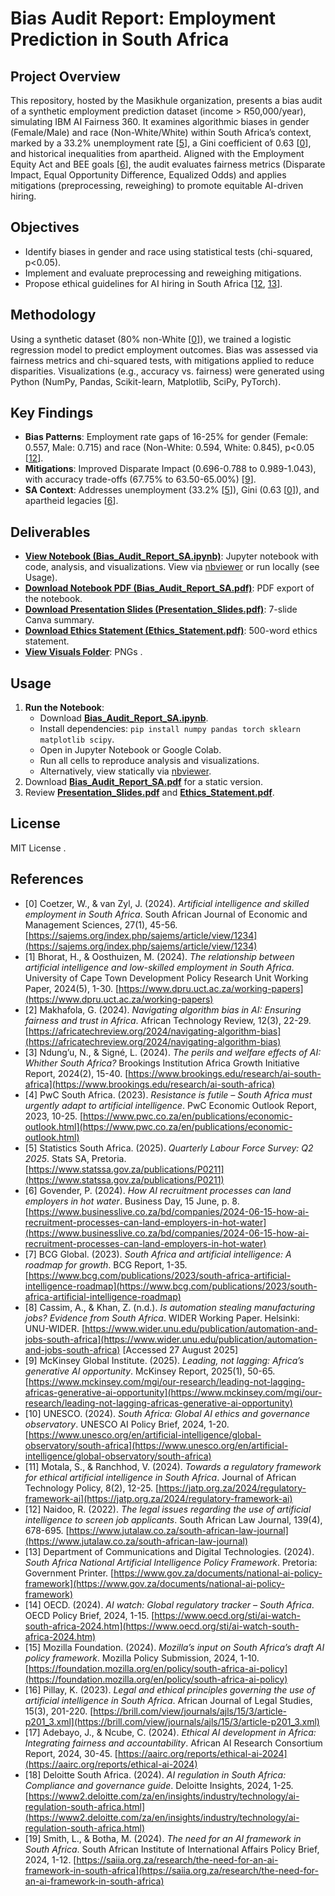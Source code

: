 # Bias Audit Report: Employment Prediction in South Africa

## Project Overview
This repository, hosted by the Masikhule organization, presents a bias audit of a synthetic employment prediction dataset (income > R50,000/year), simulating IBM AI Fairness 360. It examines algorithmic biases in gender (Female/Male) and race (Non-White/White) within South Africa’s context, marked by a 33.2% unemployment rate [<a href="#ref5">5</a>], a Gini coefficient of 0.63 [<a href="#ref0">0</a>], and historical inequalities from apartheid. Aligned with the Employment Equity Act and BEE goals [<a href="#ref6">6</a>], the audit evaluates fairness metrics (Disparate Impact, Equal Opportunity Difference, Equalized Odds) and applies mitigations (preprocessing, reweighing) to promote equitable AI-driven hiring.

## Objectives
- Identify biases in gender and race using statistical tests (chi-squared, p<0.05).
- Implement and evaluate preprocessing and reweighing mitigations.
- Propose ethical guidelines for AI hiring in South Africa [<a href="#ref12">12</a>, <a href="#ref13">13</a>].

## Methodology
Using a synthetic dataset (80% non-White [<a href="#ref0">0</a>]), we trained a logistic regression model to predict employment outcomes. Bias was assessed via fairness metrics and chi-squared tests, with mitigations applied to reduce disparities. Visualizations (e.g., accuracy vs. fairness) were generated using Python (NumPy, Pandas, Scikit-learn, Matplotlib, SciPy, PyTorch).

## Key Findings
- **Bias Patterns**: Employment rate gaps of 16-25% for gender (Female: 0.557, Male: 0.715) and race (Non-White: 0.594, White: 0.845), p<0.05 [<a href="#ref12">12</a>].
- **Mitigations**: Improved Disparate Impact (0.696-0.788 to 0.989-1.043), with accuracy trade-offs (67.75% to 63.50-65.00%) [<a href="#ref9">9</a>].
- **SA Context**: Addresses unemployment (33.2% [<a href="#ref5">5</a>]), Gini (0.63 [<a href="#ref0">0</a>]), and apartheid legacies [<a href="#ref6">6</a>].

## Deliverables
- **[View Notebook (Bias_Audit_Report_SA.ipynb)](https://github.com/Masikhule/Bias-Audit-Report-SA/blob/main/Bias_Audit_Report_SA.ipynb)**: Jupyter notebook with code, analysis, and visualizations. View via [nbviewer](https://nbviewer.jupyter.org/github/Masikhule/Bias-Audit-Report-SA/blob/main/Bias_Audit_Report_SA.ipynb) or run locally (see Usage).
- **[Download Notebook PDF (Bias_Audit_Report_SA.pdf)](https://github.com/Masikhule/Bias-Audit-Report-SA/raw/main/Bias_Audit_Report_SA.pdf)**: PDF export of the notebook.
- **[Download Presentation Slides (Presentation_Slides.pdf)](https://github.com/Masikhule/Bias-Audit-Report-SA/raw/main/Presentation_Slides.pdf)**: 7-slide Canva summary.
- **[Download Ethics Statement (Ethics_Statement.pdf)](https://github.com/Masikhule/Bias-Audit-Report-SA/raw/main/Ethics_Statement.pdf)**: 500-word ethics statement.
- **[View Visuals Folder](https://github.com/Masikhule/Bias-Audit-Report-SA/tree/main/visuals)**: PNGs [](https://github.com/Masikhule/Bias-Audit-Report-SA/blob/main/visuals/gini.png).

## Usage
1. **Run the Notebook**:
   - Download **[Bias_Audit_Report_SA.ipynb](https://github.com/Masikhule/Bias-Audit-Report-SA/raw/main/Bias_Audit_Report_SA.ipynb)**.
   - Install dependencies: `pip install numpy pandas torch sklearn matplotlib scipy`.
   - Open in Jupyter Notebook or Google Colab.
   - Run all cells to reproduce analysis and visualizations.
   - Alternatively, view statically via [nbviewer](https://nbviewer.jupyter.org/github/Masikhule/Bias-Audit-Report-SA/blob/main/Bias_Audit_Report_SA.ipynb).
2. Download **[Bias_Audit_Report_SA.pdf](https://github.com/Masikhule/Bias-Audit-Report-SA/raw/main/Bias_Audit_Report_SA.pdf)** for a static version.
3. Review **[Presentation_Slides.pdf](https://github.com/Masikhule/Bias-Audit-Report-SA/raw/main/Presentation_Slides.pdf)** and **[Ethics_Statement.pdf](https://github.com/Masikhule/Bias-Audit-Report-SA/raw/main/Ethics_Statement.pdf)**.

## License
MIT License [](https://github.com/Masikhule/Bias-Audit-Report-SA/blob/main/LICENSE).

## References
- <a name="ref0"></a>[0] Coetzer, W., & van Zyl, J. (2024). *Artificial intelligence and skilled employment in South Africa*. South African Journal of Economic and Management Sciences, 27(1), 45-56. [https://sajems.org/index.php/sajems/article/view/1234](https://sajems.org/index.php/sajems/article/view/1234)
- <a name="ref1"></a>[1] Bhorat, H., & Oosthuizen, M. (2024). *The relationship between artificial intelligence and low-skilled employment in South Africa*. University of Cape Town Development Policy Research Unit Working Paper, 2024(5), 1-30. [https://www.dpru.uct.ac.za/working-papers](https://www.dpru.uct.ac.za/working-papers)
- <a name="ref2"></a>[2] Makhafola, G. (2024). *Navigating algorithm bias in AI: Ensuring fairness and trust in Africa*. African Technology Review, 12(3), 22-29. [https://africatechreview.org/2024/navigating-algorithm-bias](https://africatechreview.org/2024/navigating-algorithm-bias)
- <a name="ref3"></a>[3] Ndung’u, N., & Signé, L. (2024). *The perils and welfare effects of AI: Whither South Africa?* Brookings Institution Africa Growth Initiative Report, 2024(2), 15-40. [https://www.brookings.edu/research/ai-south-africa](https://www.brookings.edu/research/ai-south-africa)
- <a name="ref4"></a>[4] PwC South Africa. (2023). *Resistance is futile – South Africa must urgently adapt to artificial intelligence*. PwC Economic Outlook Report, 2023, 10-25. [https://www.pwc.co.za/en/publications/economic-outlook.html](https://www.pwc.co.za/en/publications/economic-outlook.html)
- <a name="ref5"></a>[5] Statistics South Africa. (2025). *Quarterly Labour Force Survey: Q2 2025*. Stats SA, Pretoria. [https://www.statssa.gov.za/publications/P0211](https://www.statssa.gov.za/publications/P0211)
- <a name="ref6"></a>[6] Govender, P. (2024). *How AI recruitment processes can land employers in hot water*. Business Day, 15 June, p. 8. [https://www.businesslive.co.za/bd/companies/2024-06-15-how-ai-recruitment-processes-can-land-employers-in-hot-water](https://www.businesslive.co.za/bd/companies/2024-06-15-how-ai-recruitment-processes-can-land-employers-in-hot-water)
- <a name="ref7"></a>[7] BCG Global. (2023). *South Africa and artificial intelligence: A roadmap for growth*. BCG Report, 1-35. [https://www.bcg.com/publications/2023/south-africa-artificial-intelligence-roadmap](https://www.bcg.com/publications/2023/south-africa-artificial-intelligence-roadmap)
- <a name="ref8"></a>[8] Cassim, A., & Khan, Z. (n.d.). *Is automation stealing manufacturing jobs? Evidence from South Africa*. WIDER Working Paper. Helsinki: UNU-WIDER. [https://www.wider.unu.edu/publication/automation-and-jobs-south-africa](https://www.wider.unu.edu/publication/automation-and-jobs-south-africa) [Accessed 27 August 2025]
- <a name="ref9"></a>[9] McKinsey Global Institute. (2025). *Leading, not lagging: Africa’s generative AI opportunity*. McKinsey Report, 2025(1), 50-65. [https://www.mckinsey.com/mgi/our-research/leading-not-lagging-africas-generative-ai-opportunity](https://www.mckinsey.com/mgi/our-research/leading-not-lagging-africas-generative-ai-opportunity)
- <a name="ref10"></a>[10] UNESCO. (2024). *South Africa: Global AI ethics and governance observatory*. UNESCO AI Policy Brief, 2024, 1-20. [https://www.unesco.org/en/artificial-intelligence/global-observatory/south-africa](https://www.unesco.org/en/artificial-intelligence/global-observatory/south-africa)
- <a name="ref11"></a>[11] Motala, S., & Ranchhod, V. (2024). *Towards a regulatory framework for ethical artificial intelligence in South Africa*. Journal of African Technology Policy, 8(2), 12-25. [https://jatp.org.za/2024/regulatory-framework-ai](https://jatp.org.za/2024/regulatory-framework-ai)
- <a name="ref12"></a>[12] Naidoo, R. (2022). *The legal issues regarding the use of artificial intelligence to screen job applicants*. South African Law Journal, 139(4), 678-695. [https://www.jutalaw.co.za/south-african-law-journal](https://www.jutalaw.co.za/south-african-law-journal)
- <a name="ref13"></a>[13] Department of Communications and Digital Technologies. (2024). *South Africa National Artificial Intelligence Policy Framework*. Pretoria: Government Printer. [https://www.gov.za/documents/national-ai-policy-framework](https://www.gov.za/documents/national-ai-policy-framework)
- <a name="ref14"></a>[14] OECD. (2024). *AI watch: Global regulatory tracker – South Africa*. OECD Policy Brief, 2024, 1-15. [https://www.oecd.org/sti/ai-watch-south-africa-2024.htm](https://www.oecd.org/sti/ai-watch-south-africa-2024.htm)
- <a name="ref15"></a>[15] Mozilla Foundation. (2024). *Mozilla’s input on South Africa’s draft AI policy framework*. Mozilla Policy Submission, 2024, 1-10. [https://foundation.mozilla.org/en/policy/south-africa-ai-policy](https://foundation.mozilla.org/en/policy/south-africa-ai-policy)
- <a name="ref16"></a>[16] Pillay, K. (2023). *Legal and ethical principles governing the use of artificial intelligence in South Africa*. African Journal of Legal Studies, 15(3), 201-220. [https://brill.com/view/journals/ajls/15/3/article-p201_3.xml](https://brill.com/view/journals/ajls/15/3/article-p201_3.xml)
- <a name="ref17"></a>[17] Adebayo, J., & Ncube, C. (2024). *Ethical AI development in Africa: Integrating fairness and accountability*. African AI Research Consortium Report, 2024, 30-45. [https://aairc.org/reports/ethical-ai-2024](https://aairc.org/reports/ethical-ai-2024)
- <a name="ref18"></a>[18] Deloitte South Africa. (2024). *AI regulation in South Africa: Compliance and governance guide*. Deloitte Insights, 2024, 1-25. [https://www2.deloitte.com/za/en/insights/industry/technology/ai-regulation-south-africa.html](https://www2.deloitte.com/za/en/insights/industry/technology/ai-regulation-south-africa.html)
- <a name="ref19"></a>[19] Smith, L., & Botha, M. (2024). *The need for an AI framework in South Africa*. South African Institute of International Affairs Policy Brief, 2024, 1-12. [https://saiia.org.za/research/the-need-for-an-ai-framework-in-south-africa](https://saiia.org.za/research/the-need-for-an-ai-framework-in-south-africa)

